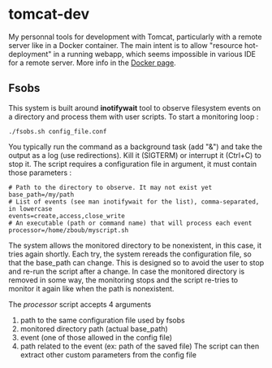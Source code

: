 # tomcat-dev
My personnal tools for development with Tomcat, particularly with a remote server like in a Docker container.
The main intent is to allow "resource hot-deployment" in a running webapp, which seems impossible in various IDE for a remote server. More info in the [Docker page](https://hub.docker.com/r/jambonnade/tomcat-dev/).

## Fsobs
This system is built around **inotifywait** tool to observe filesystem events on a directory and process them with user scripts.
To start a monitoring loop :
```shell
./fsobs.sh config_file.conf
```
You typically run the command as a background task (add "&") and take the output as a log (use redirections). Kill it (SIGTERM) or interrupt it (Ctrl+C) to stop it.
The script requires a configuration file in argument, it must contain those parameters :
```shell
# Path to the directory to observe. It may not exist yet
base_path=/my/path
# List of events (see man inotifywait for the list), comma-separated, in lowercase
events=create,access,close_write
# An executable (path or command name) that will process each event
processor=/home/zboub/myscript.sh
```
The system allows the monitored directory to be nonexistent, in this case, it tries again shortly. Each try, the system rereads the configuration file, so that the base_path can change. This is designed so to avoid the user to stop and re-run the script after a change.
In case the monitored directory is removed in some way, the monitoring stops and the script re-tries to monitor it again like when the path is nonexistent.

The *processor* script accepts 4 arguments
1. path to the same configuration file used by fsobs
1. monitored directory path (actual base_path)
1. event (one of those allowed in the config file)
1. path related to the event (ex: path of the saved file)
The script can then extract other custom parameters from the config file
